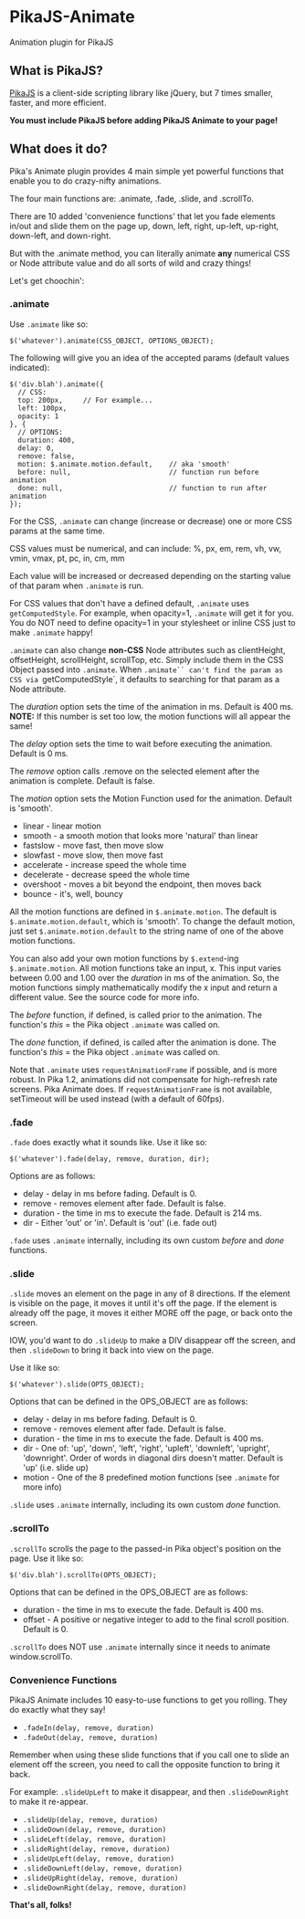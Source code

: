 # PikaJS-Animate

Animation plugin for PikaJS

## What is PikaJS?

[PikaJS](https://github.com/Scottie35/PikaJS) is a client-side scripting library like jQuery, but 7 times smaller, faster, and more efficient.

**You must include PikaJS before adding PikaJS Animate to your page!**

## What does it do?

Pika's Animate plugin provides 4 main simple yet powerful functions that enable you to do crazy-nifty animations.

The four main functions are: .animate, .fade, .slide, and .scrollTo.

There are 10 added 'convenience functions' that let you fade elements in/out and slide them on the page up, down, left, right, up-left, up-right, down-left, and down-right.

But with the .animate method, you can literally animate **any** numerical CSS or Node attribute value and do all sorts of wild and crazy things!

Let's get choochin':

### .animate

Use `.animate` like so:

    $('whatever').animate(CSS_OBJECT, OPTIONS_OBJECT);

The following will give you an idea of the accepted params (default values indicated):

    $('div.blah').animate({
      // CSS:
      top: 200px,     // For example...
      left: 100px,
      opacity: 1
    }, {
      // OPTIONS:
      duration: 400,
      delay: 0,
      remove: false,
      motion: $.animate.motion.default,    // aka 'smooth'
      before: null,                        // function run before animation
      done: null,                          // function to run after animation
    });

For the CSS, `.animate` can change (increase or decrease) one or more CSS params at the same time.

CSS values must be numerical, and can include: %, px, em, rem, vh, vw, vmin, vmax, pt, pc, in, cm, mm

Each value will be increased or decreased depending on the starting value of that param when `.animate` is run.

For CSS values that don't have a defined default, `.animate` uses `getComputedStyle`. For example, when opacity=1, `.animate` will get it for you. You do NOT need to define opacity=1 in your stylesheet or inline CSS just to make `.animate` happy!

`.animate` can also change **non-CSS** Node attributes such as clientHeight, offsetHeight, scrollHeight, scrollTop, etc. Simply include them in the CSS Object passed into `.animate`. When `.animate`` can't find the param as CSS via `getComputedStyle`, it defaults to searching for that param as a Node attribute.

The *duration* option sets the time of the animation in ms. Default is 400 ms. **NOTE:** If this number is set too low, the motion functions will all appear the same!

The *delay* option sets the time to wait before executing the animation. Default is 0 ms.

The *remove* option calls .remove on the selected element after the animation is complete. Default is false.

The *motion* option sets the Motion Function used for the animation. Default is 'smooth'.

- linear - linear motion
- smooth - a smooth motion that looks more 'natural' than linear
- fastslow - move fast, then move slow
- slowfast - move slow, then move fast
- accelerate - increase speed the whole time
- decelerate - decrease speed the whole time
- overshoot - moves a bit beyond the endpoint, then moves back
- bounce - it's, well, bouncy

All the motion functions are defined in `$.animate.motion`. The default is `$.animate.motion.default`, which is 'smooth'. To change the default motion, just set `$.animate.motion.default` to the string name of one of the above motion functions.

You can also add your own motion functions by `$.extend`-ing `$.animate.motion`. All motion functions take an input, x. This input varies between 0.00 and 1.00 over the *duration* in ms of the animation. So, the motion functions simply mathematically modify the x input and return a different value. See the source code for more info.

The *before* function, if defined, is called prior to the animation. The function's *this* = the Pika object `.animate` was called on.

The *done* function, if defined, is called after the animation is done. The function's *this* = the Pika object `.animate` was called on.

Note that `.animate` uses `requestAnimationFrame` if possible, and is more robust. In Pika 1.2, animations did not compensate for high-refresh rate screens. Pika Animate does. If `requestAnimationFrame` is not available, setTimeout will be used instead (with a default of 60fps).

### .fade

`.fade` does exactly what it sounds like. Use it like so:

    $('whatever').fade(delay, remove, duration, dir);
  
Options are as follows:

- delay - delay in ms before fading. Default is 0.
- remove - removes element after fade. Default is false.
- duration - the time in ms to execute the fade. Default is 214 ms.
- dir - Either 'out' or 'in'. Default is 'out' (i.e. fade out)

`.fade` uses `.animate` internally, including its own custom *before* and *done* functions.

### .slide

`.slide` moves an element on the page in any of 8 directions. If the element is visible on the page, it moves it until it's off the page. If the element is already off the page, it moves it either MORE off the page, or back onto the screen.

IOW, you'd want to do `.slideUp` to make a DIV disappear off the screen, and then `.slideDown` to bring it back into view on the page.

Use it like so:

    $('whatever').slide(OPTS_OBJECT);
  
Options that can be defined in the OPS_OBJECT are as follows:

- delay - delay in ms before fading. Default is 0.
- remove - removes element after fade. Default is false.
- duration - the time in ms to execute the fade. Default is 400 ms.
- dir - One of: 'up', 'down', 'left', 'right', 'upleft', 'downleft', 'upright', 'downright'. Order of words in diagonal dirs doesn't matter. Default is 'up' (i.e. slide up)
- motion - One of the 8 predefined motion functions (see `.animate` for more info)

`.slide` uses `.animate` internally, including its own custom *done* function.

### .scrollTo

`.scrollTo` scrolls the page to the passed-in Pika object's position on the page. Use it like so:

    $('div.blah').scrollTo(OPTS_OBJECT);
  
Options that can be defined in the OPS_OBJECT are as follows:

- duration - the time in ms to execute the fade. Default is 400 ms.
- offset - A positive or negative integer to add to the final scroll position. Default is 0.

`.scrollTo` does NOT use `.animate` internally since it needs to animate window.scrollTo.

### Convenience Functions

PikaJS Animate includes 10 easy-to-use functions to get you rolling. They do exactly what they say!

- `.fadeIn(delay, remove, duration)`
- `.fadeOut(delay, remove, duration)`

Remember when using these slide functions that if you call one to slide an element off the screen, you need to call the opposite function to bring it back.

For example: `.slideUpLeft` to make it disappear, and then `.slideDownRight` to make it re-appear.

- `.slideUp(delay, remove, duration)`
- `.slideDown(delay, remove, duration)`
- `.slideLeft(delay, remove, duration)`
- `.slideRight(delay, remove, duration)`
- `.slideUpLeft(delay, remove, duration)`
- `.slideDownLeft(delay, remove, duration)`
- `.slideUpRight(delay, remove, duration)`
- `.slideDownRight(delay, remove, duration)`

**That's all, folks!**
